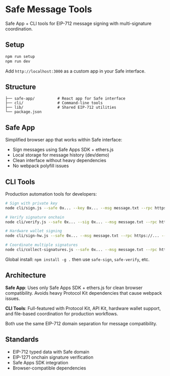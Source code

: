 # Safe Message Tools

Safe App + CLI tools for EIP-712 message signing with multi-signature coordination.

## Setup

```bash
npm run setup
npm run dev
```

Add `http://localhost:3000` as a custom app in your Safe interface.

## Structure

```
├── safe-app/          # React app for Safe interface
├── cli/               # Command-line tools  
├── lib/               # Shared EIP-712 utilities
└── package.json
```

## Safe App

Simplified browser app that works within Safe interface:
- Sign messages using Safe Apps SDK + ethers.js
- Local storage for message history (dev/demo)
- Clean interface without heavy dependencies
- No webpack polyfill issues

## CLI Tools

Production automation tools for developers:

```bash
# Sign with private key
node cli/sign.js --safe 0x... --key 0x... --msg message.txt --rpc https://...

# Verify signature onchain
node cli/verify.js --safe 0x... --sig 0x... --msg message.txt --rpc https://... --onchain

# Hardware wallet signing
node cli/sign-hw.js --safe 0x... --msg message.txt --rpc https://... --wallet ledger

# Coordinate multiple signatures  
node cli/collect-signatures.js --safe 0x... --msg message.txt --rpc https://... --sig 0x... --signer 0x...
```

Global install: `npm install -g .` then use `safe-sign`, `safe-verify`, etc.

## Architecture

**Safe App**: Uses only Safe Apps SDK + ethers.js for clean browser compatibility. Avoids heavy Protocol Kit dependencies that cause webpack issues.

**CLI Tools**: Full-featured with Protocol Kit, API Kit, hardware wallet support, and file-based coordination for production workflows.

Both use the same EIP-712 domain separation for message compatibility.

## Standards

- EIP-712 typed data with Safe domain
- EIP-1271 onchain signature verification  
- Safe Apps SDK integration
- Browser-compatible dependencies
